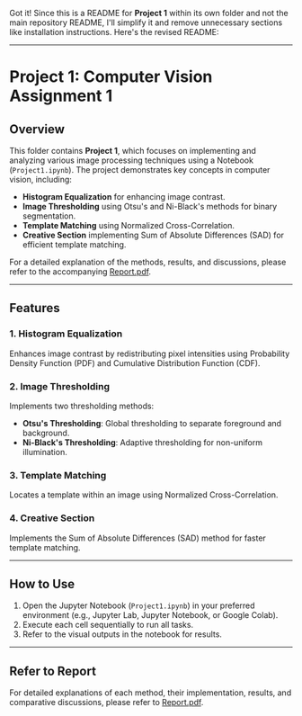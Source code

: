 Got it! Since this is a README for **Project 1** within its own folder and not the main repository README, I'll simplify it and remove unnecessary sections like installation instructions. Here's the revised README:

---

# Project 1: Computer Vision Assignment 1

## Overview
This folder contains **Project 1**, which focuses on implementing and analyzing various image processing techniques using a Notebook (`Project1.ipynb`). The project demonstrates key concepts in computer vision, including:
- **Histogram Equalization** for enhancing image contrast.
- **Image Thresholding** using Otsu's and Ni-Black's methods for binary segmentation.
- **Template Matching** using Normalized Cross-Correlation.
- **Creative Section** implementing Sum of Absolute Differences (SAD) for efficient template matching.

For a detailed explanation of the methods, results, and discussions, please refer to the accompanying [Report.pdf](./Report.pdf).

---

## Features
### 1. Histogram Equalization
Enhances image contrast by redistributing pixel intensities using Probability Density Function (PDF) and Cumulative Distribution Function (CDF).

### 2. Image Thresholding
Implements two thresholding methods:
- **Otsu's Thresholding**: Global thresholding to separate foreground and background.
- **Ni-Black's Thresholding**: Adaptive thresholding for non-uniform illumination.

### 3. Template Matching
Locates a template within an image using Normalized Cross-Correlation.

### 4. Creative Section
Implements the Sum of Absolute Differences (SAD) method for faster template matching.

---

## How to Use
1. Open the Jupyter Notebook (`Project1.ipynb`) in your preferred environment (e.g., Jupyter Lab, Jupyter Notebook, or Google Colab).
2. Execute each cell sequentially to run all tasks.
3. Refer to the visual outputs in the notebook for results.

---

## Refer to Report
For detailed explanations of each method, their implementation, results, and comparative discussions, please refer to [Report.pdf](./Report.pdf).